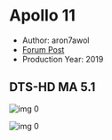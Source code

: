 # Apollo 11

* Author: aron7awol
* [Forum Post](https://www.avsforum.com/threads/bass-eq-for-filtered-movies.2995212/post-58207082)
* Production Year: 2019

## DTS-HD MA 5.1

![img 0](https://i.imgur.com/2rKyNZu.jpg)

![img 0](https://i.imgur.com/eYwwRJl.png)

